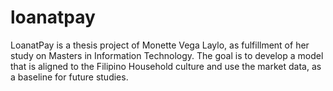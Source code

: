 # loanatpay
LoanatPay is a thesis project of Monette Vega Laylo, as fulfillment of her study on Masters in Information Technology. The goal is to develop a model that is aligned to the Filipino Household culture and use the market data, as a baseline for future studies.
